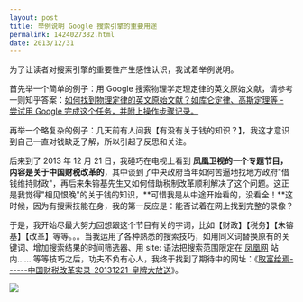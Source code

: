 ```yaml
---
layout: post
title: 举例说明 Google 搜索引擎的重要用途
permalink: 1424027382.html
date: 2013/12/31
---
```


为了让读者对搜索引擎的重要性产生感性认识，我试着举例说明。

首先举一个简单的例子：用 Google 搜索物理学定理定律的英文原始文献，请参考一则知乎答案：[如何找到物理定律的英文原始文献？如库仑定律、高斯定理等 - 尝试用 Google 完成这个任务，并附上操作步骤记录。][0]

再举一个略复杂的例子：几天前有人问我【有没有关于钱的知识？】，我这才意识到自己一直对钱缺乏了解，所以引起了反思和关注。

后来到了 2013 年 12 月 21 日，我碰巧在电视上看到 **凤凰卫视的一个专题节目，内容是关于中国财税改革的**，其中谈到了中央政府当年如何苦逼地找地方政府"借钱维持财政"，再后来朱镕基先生又如何借助税制改革顺利解决了这个问题。这正是我觉得"相见恨晚"的关于钱的知识，**可惜我是从中途开始看的，没看全！**这时候，因为有搜索技能在身，我的第一反应是：能否试着在网上找到完整的录像？

于是，我开始尽最大努力回想跟这个节目有关的字词，比如【财政】【税务】【朱镕基】【改革】等等。。。当我运用了各种熟悉的搜索技巧，如用同义词替换原有的关键词、增加搜索结果的时间筛选器、用 site: 语法把搜索范围限定在 [凤凰网][1] 站内...... 等等技巧之后，功夫不负有心人，我终于找到了期待中的网址：《[取富给焉------中国财税改革实录-20131221-皇牌大放送][2]》。

![](http://img.teamkn.com/i/pEBG6YXP.png@600h.png)

[0]: http://www.zhihu.com/question/21938586/answer/22906279 "如何找到物理定律的英文原始文献？如库仑定律、高斯定理等 - 尝试用 Google 完成这个任务，并附上操作步骤记录。"
[1]: http://ifeng.com "凤凰网"
[2]: http://v.ifeng.com/news/finance/201312/0122d1f2-0143-4830-acb6-0ae432cacafe.shtml "取富给焉——中国财税改革实录-20131221-皇牌大放送"